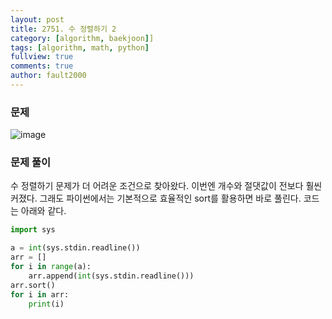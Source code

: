 ```yaml
---
layout: post
title: 2751. 수 정렬하기 2
category: [algorithm, baekjoon]]
tags: [algorithm, math, python]
fullview: true
comments: true
author: fault2000
---
```

### 문제

![image](https://user-images.githubusercontent.com/73513005/151007315-924a2d9f-c687-492c-947e-1aa09ca9af81.png)

### 문제 풀이

수 정렬하기 문제가 더 어려운 조건으로 찾아왔다. 이번엔 개수와 절댓값이 전보다 훨씬 커졌다.
그래도 파이썬에서는 기본적으로 효율적인 sort를 활용하면 바로 풀린다. 코드는 아래와 같다.

```python
import sys

a = int(sys.stdin.readline())
arr = []
for i in range(a):
    arr.append(int(sys.stdin.readline()))
arr.sort()
for i in arr:
    print(i)
```
